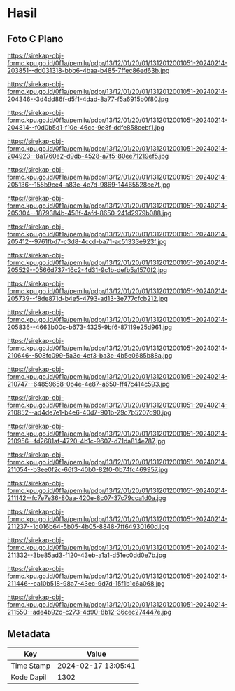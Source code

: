 # Hasil

## Foto C Plano

https://sirekap-obj-formc.kpu.go.id/0f1a/pemilu/pdpr/13/12/01/20/01/1312012001051-20240214-203851--dd031318-bbb6-4baa-b485-7ffec86ed63b.jpg

https://sirekap-obj-formc.kpu.go.id/0f1a/pemilu/pdpr/13/12/01/20/01/1312012001051-20240214-204346--3d4dd86f-d5f1-4dad-8a77-f5a6915b0f80.jpg

https://sirekap-obj-formc.kpu.go.id/0f1a/pemilu/pdpr/13/12/01/20/01/1312012001051-20240214-204814--f0d0b5d1-f10e-46cc-9e8f-ddfe858cebf1.jpg

https://sirekap-obj-formc.kpu.go.id/0f1a/pemilu/pdpr/13/12/01/20/01/1312012001051-20240214-204923--8a1760e2-d9db-4528-a7f5-80ee71219ef5.jpg

https://sirekap-obj-formc.kpu.go.id/0f1a/pemilu/pdpr/13/12/01/20/01/1312012001051-20240214-205136--155b9ce4-a83e-4e7d-9869-14465528ce7f.jpg

https://sirekap-obj-formc.kpu.go.id/0f1a/pemilu/pdpr/13/12/01/20/01/1312012001051-20240214-205304--1879384b-458f-4afd-8650-241d2979b088.jpg

https://sirekap-obj-formc.kpu.go.id/0f1a/pemilu/pdpr/13/12/01/20/01/1312012001051-20240214-205412--9761fbd7-c3d8-4ccd-ba71-ac51333e923f.jpg

https://sirekap-obj-formc.kpu.go.id/0f1a/pemilu/pdpr/13/12/01/20/01/1312012001051-20240214-205529--0566d737-16c2-4d31-9c1b-defb5a1570f2.jpg

https://sirekap-obj-formc.kpu.go.id/0f1a/pemilu/pdpr/13/12/01/20/01/1312012001051-20240214-205739--f8de871d-b4e5-4793-ad13-3e777cfcb212.jpg

https://sirekap-obj-formc.kpu.go.id/0f1a/pemilu/pdpr/13/12/01/20/01/1312012001051-20240214-205836--4663b00c-b673-4325-9bf6-87119e25d961.jpg

https://sirekap-obj-formc.kpu.go.id/0f1a/pemilu/pdpr/13/12/01/20/01/1312012001051-20240214-210646--508fc099-5a3c-4ef3-ba3e-4b5e0685b88a.jpg

https://sirekap-obj-formc.kpu.go.id/0f1a/pemilu/pdpr/13/12/01/20/01/1312012001051-20240214-210747--64859658-0b4e-4e87-a650-ff47c414c593.jpg

https://sirekap-obj-formc.kpu.go.id/0f1a/pemilu/pdpr/13/12/01/20/01/1312012001051-20240214-210852--ad4de7e1-b4e6-40d7-901b-29c7b5207d90.jpg

https://sirekap-obj-formc.kpu.go.id/0f1a/pemilu/pdpr/13/12/01/20/01/1312012001051-20240214-210956--fd2681af-4720-4b1c-9607-d71da814e787.jpg

https://sirekap-obj-formc.kpu.go.id/0f1a/pemilu/pdpr/13/12/01/20/01/1312012001051-20240214-211054--b3ee0f2c-66f3-40b0-82f0-0b74fc469957.jpg

https://sirekap-obj-formc.kpu.go.id/0f1a/pemilu/pdpr/13/12/01/20/01/1312012001051-20240214-211142--fc7e7e36-80aa-420e-8c07-37c79cca1d0a.jpg

https://sirekap-obj-formc.kpu.go.id/0f1a/pemilu/pdpr/13/12/01/20/01/1312012001051-20240214-211237--1d016b64-5b05-4b05-8848-7ff64930160d.jpg

https://sirekap-obj-formc.kpu.go.id/0f1a/pemilu/pdpr/13/12/01/20/01/1312012001051-20240214-211332--3be85ad3-f120-43eb-a1a1-d51ec0dd0e7b.jpg

https://sirekap-obj-formc.kpu.go.id/0f1a/pemilu/pdpr/13/12/01/20/01/1312012001051-20240214-211446--ca10b518-98a7-43ec-9d7d-15f1b1c6a068.jpg

https://sirekap-obj-formc.kpu.go.id/0f1a/pemilu/pdpr/13/12/01/20/01/1312012001051-20240214-211550--ade4b92d-c273-4d90-8b12-36cec274447e.jpg


## Metadata

| Key        | Value               |
| ---------- | ------------------- |
| Time Stamp | 2024-02-17 13:05:41 |
| Kode Dapil | 1302                |



